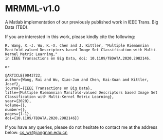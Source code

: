 # MRMML-v1.0
A Matlab implementation of our previously published work in IEEE Trans. Big Data (TBD).

If you are interested in this work, please kindly cite the following:

    R. Wang, X.-J. Wu, K.-X. Chen and J. Kittler, "Multiple Riemannian Manifold-valued Descriptors based Image Set Classification with Multi-Kernel Metric Learning," 
    in IEEE Transactions on Big Data, doi: 10.1109/TBDATA.2020.2982146.
    
    or
    
    @ARTICLE{9043722,
    author={Wang, Rui and Wu, Xiao-Jun and Chen, Kai-Xuan and Kittler, Josef},
    journal={IEEE Transactions on Big Data}, 
    title={Multiple Riemannian Manifold-valued Descriptors based Image Set Classification with Multi-Kernel Metric Learning}, 
    year={2020},
    volume={},
    number={},
    pages={1-1},
    doi={10.1109/TBDATA.2020.2982146}}

If you have any queries, please do not hesitate to contact me at the address below:
    cs_wr@jiangnan.edu.cn

